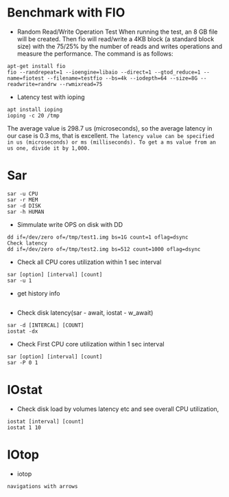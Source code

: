# Benchmark with FIO
- Random Read/Write Operation Test
When running the test, an 8 GB file will be created. Then fio will read/write a 4KB block (a standard block size) with the 75/25% by the number of reads and writes operations and measure the performance. The command is as follows:
```
apt-get install fio
fio --randrepeat=1 --ioengine=libaio --direct=1 --gtod_reduce=1 --name=fiotest --filename=testfio --bs=4k --iodepth=64 --size=8G --readwrite=randrw --rwmixread=75
```

- Latency test with ioping
```
apt install ioping
ioping -c 20 /tmp
```
The average value is 298.7 us (microseconds), so the average latency in our case is 0.3 ms, that is excellent.
`The latency value can be specified in us (microseconds) or ms (milliseconds). To get a ms value from an us one, divide it by 1,000.`


# Sar
```
sar -u CPU
sar -r MEM
sar -d DISK
sar -h HUMAN
```
- Simmulate write OPS on disk with DD
```
dd if=/dev/zero of=/tmp/test1.img bs=1G count=1 oflag=dsync
Check latency
dd if=/dev/zero of=/tmp/test2.img bs=512 count=1000 oflag=dsync
```


- Check all CPU cores utilization within 1 sec interval
```
sar [option] [interval] [count]
sar -u 1 
```

- get history info
```

```

- Check disk latency(sar - await, iostat - w_await)
```
sar -d [INTERCAL] [COUNT] 
iostat -dx
```
- Check First CPU core utilization within 1 sec interval
```
sar [option] [interval] [count]
sar -P 0 1 
```

# IOstat
- Check disk load by volumes latency etc and see overall CPU utilization,
```
iostat [interval] [count]
iostat 1 10
```

# IOtop
- iotop 
```
navigations with arrows 
```

